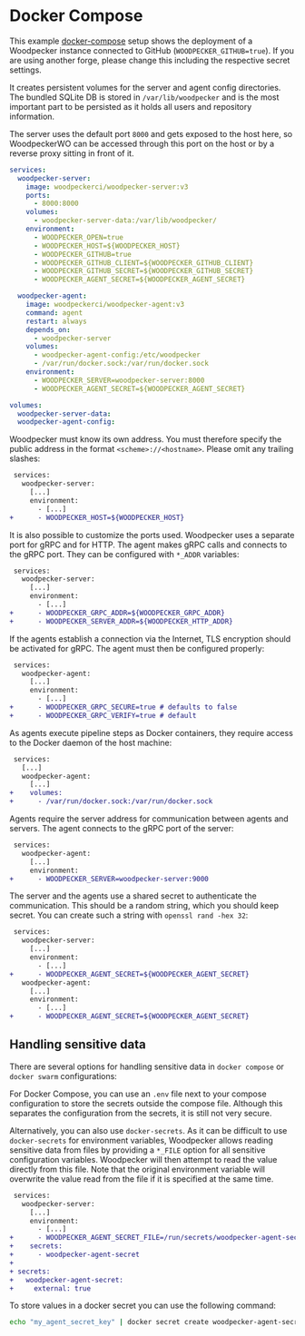 # Docker Compose

This example [docker-compose](https://docs.docker.com/compose/) setup shows the deployment of a Woodpecker instance connected to GitHub (`WOODPECKER_GITHUB=true`). If you are using another forge, please change this including the respective secret settings.

It creates persistent volumes for the server and agent config directories. The bundled SQLite DB is stored in `/var/lib/woodpecker` and is the most important part to be persisted as it holds all users and repository information.

The server uses the default port `8000` and gets exposed to the host here, so WoodpeckerWO can be accessed through this port on the host or by a reverse proxy sitting in front of it.

```yaml title="docker-compose.yaml"
services:
  woodpecker-server:
    image: woodpeckerci/woodpecker-server:v3
    ports:
      - 8000:8000
    volumes:
      - woodpecker-server-data:/var/lib/woodpecker/
    environment:
      - WOODPECKER_OPEN=true
      - WOODPECKER_HOST=${WOODPECKER_HOST}
      - WOODPECKER_GITHUB=true
      - WOODPECKER_GITHUB_CLIENT=${WOODPECKER_GITHUB_CLIENT}
      - WOODPECKER_GITHUB_SECRET=${WOODPECKER_GITHUB_SECRET}
      - WOODPECKER_AGENT_SECRET=${WOODPECKER_AGENT_SECRET}

  woodpecker-agent:
    image: woodpeckerci/woodpecker-agent:v3
    command: agent
    restart: always
    depends_on:
      - woodpecker-server
    volumes:
      - woodpecker-agent-config:/etc/woodpecker
      - /var/run/docker.sock:/var/run/docker.sock
    environment:
      - WOODPECKER_SERVER=woodpecker-server:8000
      - WOODPECKER_AGENT_SECRET=${WOODPECKER_AGENT_SECRET}

volumes:
  woodpecker-server-data:
  woodpecker-agent-config:
```

Woodpecker must know its own address. You must therefore specify the public address in the format `<scheme>://<hostname>`. Please omit any trailing slashes:

```diff title="docker-compose.yaml"
 services:
   woodpecker-server:
     [...]
     environment:
       - [...]
+      - WOODPECKER_HOST=${WOODPECKER_HOST}
```

It is also possible to customize the ports used. Woodpecker uses a separate port for gRPC and for HTTP. The agent makes gRPC calls and connects to the gRPC port. They can be configured with `*_ADDR` variables:

```diff title="docker-compose.yaml"
 services:
   woodpecker-server:
     [...]
     environment:
       - [...]
+      - WOODPECKER_GRPC_ADDR=${WOODPECKER_GRPC_ADDR}
+      - WOODPECKER_SERVER_ADDR=${WOODPECKER_HTTP_ADDR}
```

If the agents establish a connection via the Internet, TLS encryption should be activated for gRPC. The agent must then be configured properly:

```diff title="docker-compose.yaml"
 services:
   woodpecker-agent:
     [...]
     environment:
       - [...]
+      - WOODPECKER_GRPC_SECURE=true # defaults to false
+      - WOODPECKER_GRPC_VERIFY=true # default
```

As agents execute pipeline steps as Docker containers, they require access to the Docker daemon of the host machine:

```diff title="docker-compose.yaml"
 services:
   [...]
   woodpecker-agent:
     [...]
+    volumes:
+      - /var/run/docker.sock:/var/run/docker.sock
```

Agents require the server address for communication between agents and servers. The agent connects to the gRPC port of the server:

```diff title="docker-compose.yaml"
 services:
   woodpecker-agent:
     [...]
     environment:
+      - WOODPECKER_SERVER=woodpecker-server:9000
```

The server and the agents use a shared secret to authenticate the communication. This should be a random string, which you should keep secret. You can create such a string with `openssl rand -hex 32`:

```diff title="docker-compose.yaml"
 services:
   woodpecker-server:
     [...]
     environment:
       - [...]
+      - WOODPECKER_AGENT_SECRET=${WOODPECKER_AGENT_SECRET}
   woodpecker-agent:
     [...]
     environment:
       - [...]
+      - WOODPECKER_AGENT_SECRET=${WOODPECKER_AGENT_SECRET}
```

## Handling sensitive data

There are several options for handling sensitive data in `docker compose` or `docker swarm` configurations:

For Docker Compose, you can use an `.env` file next to your compose configuration to store the secrets outside the compose file. Although this separates the configuration from the secrets, it is still not very secure.

Alternatively, you can also use `docker-secrets`. As it can be difficult to use `docker-secrets` for environment variables, Woodpecker allows reading sensitive data from files by providing a `*_FILE` option for all sensitive configuration variables. Woodpecker will then attempt to read the value directly from this file. Note that the original environment variable will overwrite the value read from the file if it is specified at the same time.

```diff title="docker-compose.yaml"
 services:
   woodpecker-server:
     [...]
     environment:
       - [...]
+      - WOODPECKER_AGENT_SECRET_FILE=/run/secrets/woodpecker-agent-secret
+    secrets:
+      - woodpecker-agent-secret
+
+ secrets:
+   woodpecker-agent-secret:
+     external: true
```

To store values in a docker secret you can use the following command:

```bash
echo "my_agent_secret_key" | docker secret create woodpecker-agent-secret -
```
